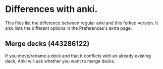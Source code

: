 # Differences with anki.
This files list the difference between regular anki and this forked
version. It also lists the different options in the Preferences's extra page.

## Merge decks (443286122)
If you move/rename a deck and that it conflicts with an already
existing deck, Anki will ask whether you want to merge decks.

